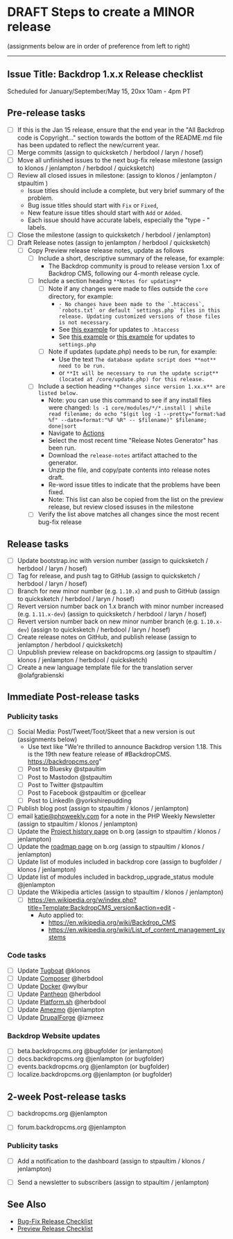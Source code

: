 DRAFT Steps to create a MINOR release
=====================================
(assignments below are in order of preference from left to right)

---
Issue Title:   Backdrop 1.x.x Release checklist
---

Scheduled for January/September/May 15, 20xx 10am - 4pm PT

## Pre-release tasks

- [ ] If this is the Jan 15 release, ensure that the end year in the "All Backdrop code is Copyright..." section towards the bottom of the README.md file has been updated to reflect the new/current year.
- [ ] Merge commits (assign to quicksketch / herbdool / laryn / hosef)
- [ ] Move all unfinished issues to the next bug-fix release milestone (assign to klonos / jenlampton / herbdool / quicksketch)
- [ ] Review all closed issues in milestone: (assign to klonos / jenlampton / stpaultim )
  * Issue titles should include a complete, but very brief summary of the problem.
  * Bug issue titles should start with `Fix` or `Fixed`,
  * New feature issue titles should start with `Add` or `Added`.
  * Each issue should have accurate labels, especially the "type - " labels.
- [ ] Close the milestone (assign to quicksketch / herbdool / jenlampton)
- [ ] Draft Release notes (assign to jenlampton / herbdool / quicksketch)
  - [ ] Copy Preview release release notes, update as follows
    - [ ] Include a short, descriptive summary of the release, for example:
      * The Backdrop community is proud to release version 1.xx of Backdrop CMS, following our 4-month release cycle.
    - [ ] Include a section heading `**Notes for updating**`
      - [ ] Note if any changes were made to files outside the `core` directory, for example:
        * ``- No changes have been made to the `.htaccess`, `robots.txt` or default `settings.php` files in this release. Updating customized versions of those files is not necessary.``
        * See [this example](https://github.com/backdrop/backdrop/releases/tag/1.18.0) for updates to `.htaccess`
        * See [this example](https://github.com/backdrop/backdrop/releases/tag/1.16.0) or [this example](https://github.com/backdrop/backdrop/releases/tag/1.14.0) for updates to `settings.php`
      - [ ] Note if updates (update.php) needs to be run, for example:
        * Use the text `The database update script does **not** need to be run.`
        * or `**It will be necessary to run the update script** (located at /core/update.php) for this release.`
    - [ ] Include a section heading `**Changes since version 1.xx.x** are listed below.`
        * Note: you can use this command to see if any install files were changed:
        `ls -1 core/modules/*/*.install | while read filename; do echo "$(git log -1 --pretty="format:%ad %f" --date=format:"%F %R" -- $filename)" $filename; done|sort`
      * Navigate to [Actions](https://github.com/backdrop/backdrop-issues/actions)
      * Select the most recent time "Release Notes Generator" has been run.
      * Download the `release-notes` artifact attached to the generator.
      * Unzip the file, and copy/pate contents into release notes draft.
      * Re-word issue titles to indicate that the problems have been fixed.
      * Note: This list can also be copied from the list on the preview release, but review closed issuses in the milestone
    - [ ] Verify the list above matches all changes since the most recent bug-fix release

## Release tasks

- [ ] Update bootstrap.inc with version number (assign to quicksketch / herbdool / laryn / hosef)
- [ ] Tag for release, and push tag to GitHub (assign to quicksketch / herbdool / laryn / hosef)
- [ ] Branch for new minor number (e.g. `1.10.x`) and push to GitHub (assign to quicksketch / herbdool / laryn / hosef)
- [ ] Revert version number back on 1.x branch with minor number increased (e.g. `1.11.x-dev`) (assign to quicksketch / herbdool / laryn / hosef)
- [ ] Revert version number back on new minor number branch (e.g. `1.10.x-dev`) (assign to quicksketch / herbdool / laryn / hosef)
- [ ] Create release notes on GitHub, and publish release (assign to jenlampton / herbdool / quicksketch)
- [ ] Unpublish preview release on backdropcms.org (assign to stpaultim / klonos / jenlampton / herbdool / quicksketch)
- [ ] Create a new language template file for the translation server @olafgrabienski
<!-- automate this https://github.com/backdrop-ops/localize.backdropcms.org/issues/27 -->

## Immediate Post-release tasks

### Publicity tasks

- [ ] Social Media: Post/Tweet/Toot/Skeet that a new version is out (assignments below)
  * Use text like "We're thrilled to announce Backdrop version 1.18. This is the 19th new feature release of #BackdropCMS. https://backdropcms.org"
  - [ ] Post to Bluesky @stpaultim
  - [ ] Post to Mastodon @stpaultim
  - [ ] Post to Twitter @stpaultim
  - [ ] Post to Facebook @stpaultim or @cellear
  - [ ] Post to LinkedIn @yorkshirepudding
- [ ] Publish blog post (assign to stpaultim / klonos / jenlampton)
- [ ] email katie@phpweekly.com for a note in the PHP Weekly Newsletter (assign to stpaultim / klonos / jenlampton)
- [ ] Update the [Project history page](https://backdropcms.org/roadmap/project-history) on b.org (assign to stpaultim / klonos / jenlampton)
- [ ] Update the [roadmap page](https://backdropcms.org/roadmap) on b.org (assign to stpaultim / klonos / jenlampton)
- [ ] Update list of modules included in backdrop core (assign to bugfolder / klonos / jenlampton)
- [ ] Update list of modules included in backdrop_upgrade_status module @jenlampton
- [ ] Update the Wikipedia articles (assign to stpaultim / klonos / jenlampton)
  - [ ] https://en.wikipedia.org/w/index.php?title=Template:BackdropCMS_version&action=edit - 
    * Auto applied to:
      * https://en.wikipedia.org/wiki/Backdrop_CMS
      * https://en.wikipedia.org/wiki/List_of_content_management_systems

### Code tasks

- [ ] Update [Tugboat](https://github.com/backdrop/backdrop-issues/wiki/Update:-Tugboat) @klonos
- [ ] Update [Composer](https://github.com/backdrop/backdrop-issues/wiki/Update:-Composer) @herbdool
- [ ] Update [Docker](https://github.com/backdrop/backdrop-issues/wiki/Update:-Docker-Image) @wylbur
- [ ] Update [Pantheon](https://github.com/backdrop/backdrop-issues/wiki/Update:-Pantheon-Upstream) @herbdool
- [ ] Update [Platform.sh](https://github.com/backdrop/backdrop-issues/wiki/Update:-Platform.sh-Template) @herbdool
- [ ] Update [Amezmo](https://github.com/backdrop/backdrop-issues/wiki/Update:-Amezmo) @jenlampton
- [ ] Update [DrupalForge](https://github.com/backdrop/backdrop-issues/wiki/Update:-Drupal-Forge-(devpanel)-Template) @izmeez

### Backdrop Website updates

- [ ] beta.backdropcms.org @bugfolder (or jenlampton)
- [ ] docs.backdropcms.org @jenlampton (or bugfolder)
- [ ] events.backdropcms.org @jenlampton (or bugfolder)
- [ ] localize.backdropcms.org @jenlampton (or bugfolder)

## 2-week Post-release tasks
<!-- These should be done after the first bug-fix release or 14 days -- whichever comes sooner. -->

- [ ] backdropcms.org @jenlampton
- [ ] forum.backdropcms.org @jenlampton


### Publicity tasks

- [ ] Add a notification to the dashboard (assign to stpaultim / klonos / jenlampton)
- [ ] Send a newsletter to subscribers (assign to stpaultim / jenlampton)


See Also
---------
* [Bug-Fix Release Checklist]()
* [Preview Release Checklist]()
